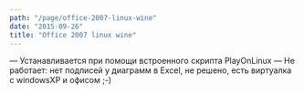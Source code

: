 ```yaml
---
path: "/page/office-2007-linux-wine"
date: "2015-09-26"
title: "Office 2007 linux wine"
---
```

— Устанавливается при помощи встроенного скрипта PlayOnLinux
— Не работает: нет подписей у диаграмм в Excel, не решено, есть виртуалка с windowsXP и офисом ;-)